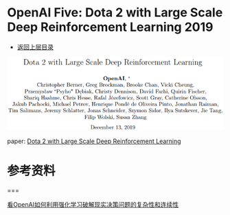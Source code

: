 # OpenAI Five: Dota 2 with Large Scale Deep Reinforcement Learning 2019

- [返回上层目录](../openai.md)



![paper](pic/paper.png)

paper: [Dota 2 with Large Scale Deep Reinforcement Learning](https://cdn.openai.com/dota-2.pdf)



# 参考资料

===

[看OpenAI如何利用强化学习破解现实决策问题的复杂性和连续性](https://cloud.tencent.com/developer/article/1673287)


